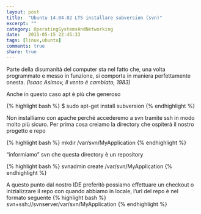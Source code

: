 ```yaml
---
layout: post
title:  "Ubuntu 14.04.02 LTS installare subversion (svn)"
excerpt: ""
category: OperatingSystemsAndNetworking
date:   2015-05-15 22:45:33
tags: [linux,ubuntu]
comments: true
share: true
---
```


Parte della disumanità del computer sta nel fatto che, una volta programmato e messo in funzione, si comporta in maniera perfettamente onesta. *(Isaac Asimov, Il vento è cambiato, 1983)*

Anche in questo caso apt è più che generoso 

{% highlight bash %}
$ sudo apt-get install subversion
{% endhighlight %}

Non installiamo con apache perché accederemo a svn tramite ssh in modo molto più sicuro.
Per prima cosa creiamo la directory che ospiterà il nostro progetto e repo

{% highlight bash %}
mkdir /var/svn/MyApplication
{% endhighlight %}

“informiamo” svn che questa directory è un repository

{% highlight bash %}
svnadmin create /var/svn/MyApplication
{% endhighlight %}

A questo punto dal nostro IDE preferitò possiamo effettuare un checkout o inizializzare il repo con quando abbiamo in locale, 
l’url del repo è nel formato seguente 
{% highlight bash %}
svn+ssh://svnserver/var/svn/MyApplication
{% endhighlight %}

